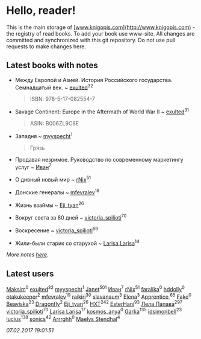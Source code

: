 # Hello, reader!
This is the main storage of [www.knigopis.com](http://www.knigopis.com) - the registry of read books.
To add your book use www-site. All changes are committed and synchronized with this git repository.
Do not use pull requests to make changes here.


## Latest books with notes
* Между Европой и Азией. История Российского государства. Семнадцатый век. ~ [exulted](users/100/100599204551896265722-google)<sup>32</sup>
    > ISBN: 978-5-17-082554-7

* Savage Continent: Europe in the Aftermath of World War II ~ [exulted](users/100/100599204551896265722-google)<sup>31</sup>
    > ASIN: B006ZL9C8E

* Западня ~ [myyspecht](users/321/3211454-vkontakte)<sup>1</sup>
    > Грязь

* Продавая незримое. Руководство по современному маркетингу услуг ~ [Иван](users/111/111223381196748176136-google)<sup>7</sup>

* О дивный новый мир ~ [rNix](users/115/115622071-twitter)<sup>51</sup>

* Донские генералы ~ [mfevralev](users/140/140966150-vkontakte)<sup>18</sup>

* Жизнь взаймы ~ [Eji_tyan](users/235/2352103981-twitter)<sup>26</sup>

* Вокруг света за 80 дней ~ [victoria_spilioti](users/219/219259003-vkontakte)<sup>70</sup>

* Воскресение ~ [victoria_spilioti](users/219/219259003-vkontakte)<sup>69</sup>

* Жили-были старик со старухой ~ [Larisa Larisa](users/160/1606575652891411-facebook)<sup>14</sup>


_More notes [here](latest_books_with_notes.md)._


## Latest users
[Maksim](users/145/145607147-vkontakte)<sup>0</sup> 
[exulted](users/100/100599204551896265722-google)<sup>32</sup> 
[myyspecht](users/321/3211454-vkontakte)<sup>1</sup> 
[Janet](users/205/20565064-vkontakte)<sup>501</sup> 
[Иван](users/111/111223381196748176136-google)<sup>7</sup> 
[rNix](users/115/115622071-twitter)<sup>51</sup> 
[faralika](users/440/44047555-vkontakte)<sup>0</sup> 
[hddolly](users/250/250390719-vkontakte)<sup>0</sup> 
[otakukeeper](users/350/35080115-vkontakte)<sup>2</sup> 
[mfevralev](users/140/140966150-vkontakte)<sup>19</sup> 
[raikiri](users/384/384194935-vkontakte)<sup>30</sup> 
[slavanaum](users/562/5622196-vkontakte)<sup>3</sup> 
[Elena](users/459/459594264-yandex)<sup>3</sup> 
[Apprentice ](users/528/52821952-vkontakte)<sup>65</sup> 
[Fake](users/178/178468540-vkontakte)<sup>0</sup> 
[Beaviska](users/102/10202544960024508-facebook)<sup>23</sup> 
[Dragonfly](users/109/109475351013352061791-google)<sup>2</sup> 
[Eji_tyan](users/235/2352103981-twitter)<sup>26</sup> 
[HXT](users/100/100002563462782-facebook)<sup>242</sup> 
[EsterHani](users/305/30558181-vkontakte)<sup>93</sup> 
[Лела Папава](users/761/76187635-vkontakte)<sup>297</sup> 
[victoria_spilioti](users/219/219259003-vkontakte)<sup>70</sup> 
[Larisa Larisa](users/160/1606575652891411-facebook)<sup>17</sup> 
[kosmos_anya](users/216/216683763-vkontakte)<sup>0</sup> 
[Garka](users/115/115753719718250012620-google)<sup>135</sup> 
[idsimonbell](users/380/380554090-vkontakte)<sup>23</sup> 
[lucius](users/838/83820536-yandex)<sup>138</sup> 
[sonics](users/588/5880221-vkontakte)<sup>42</sup> 
[Arrrghh](users/314/314964649-yandex)<sup>0</sup> 
[Maelys Stendhal](users/152/152183909-vkontakte)<sup>4</sup> 


_07.02.2017 19:01:51_
